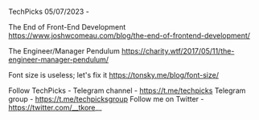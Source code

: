 TechPicks 05/07/2023 -

The End of Front-End Development
https://www.joshwcomeau.com/blog/the-end-of-frontend-development/

The Engineer/Manager Pendulum
https://charity.wtf/2017/05/11/the-engineer-manager-pendulum/

Font size is useless; let's fix it
https://tonsky.me/blog/font-size/

Follow TechPicks -
Telegram channel - https://t.me/techpicks
Telegram group - https://t.me/techpicksgroup
Follow me on Twitter - https://twitter.com/__tkore__
